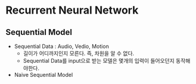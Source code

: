 # Recurrent Neural Network

## Sequential Model
- Sequential Data : Audio, Vedio, Motion
  - 길이가 어디까지인지 모른다. 즉, 차원을 알 수 없다.
  - Sequential Data를 input으로 받는 모델은 몇개의 입력이 들어오던지 동작해야한다.
- Naive Sequential Model


